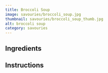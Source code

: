 ```yaml
---
title: Broccoli Soup
image: savouries/broccoli_soup.jpg
thumbnail: savouries/broccoli_soup_thumb.jpg
alt: broccoli soup
category: savouries
---
```


## Ingredients

## Instructions
